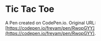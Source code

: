 # Tic Tac Toe

A Pen created on CodePen.io. Original URL: [https://codepen.io/freyam/pen/RwopGYY](https://codepen.io/freyam/pen/RwopGYY).


